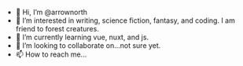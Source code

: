 - 👋 Hi, I’m @arrownorth
- 👀 I’m interested in writing, science fiction, fantasy, and coding. I am friend to forest creatures.
- 🌱 I’m currently learning vue, nuxt, and js.
- 💞️ I’m looking to collaborate on...not sure yet.
- 📫 How to reach me...

<!---
arrownorth/arrownorth is a ✨ special ✨ repository because its `README.md` (this file) appears on your GitHub profile.
You can click the Preview link to take a look at your changes.
--->
